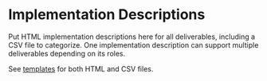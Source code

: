 # Implementation Descriptions
Put HTML implementation descriptions here for all deliverables,
including a CSV file to categorize.  One implementation description
can support multiple deliverables depending on its roles.

See [templates](../../../../templates/TestImplementation) for both HTML and CSV files.
